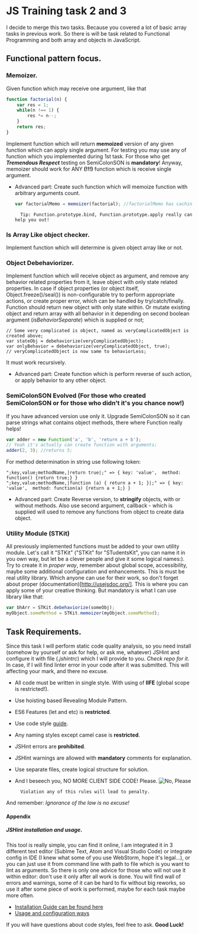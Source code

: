 # JS Training task 2 and 3

I decide to merge this two tasks. Because you covered a lot of
basic array tasks in previous work. So there is will be task related
to Functional Programming and both array and objects in JavaScript.

## Functional pattern focus.

### Memoizer.
Given function which may receive one argument, like that
```JavaScript
function factorial(n) {
    var res = 1;
    while(n !== 1) {
        res *= n--;
    }
    return res;
}
```
Implement function which will return **memoized** version of any given function which can apply single argument. For testing you may use any of function which
you implemented during 1st task. For those who get **_Tremendous Respect_**
testing on SemiColonSON is **mandatory**!
Anyway, memoizer should work for ANY **(!!!)** function which is receive single argument.
- Advanced part:
    Create such function which will memoize function with arbitrary arguments count.

    ```JavaScript
    var factorialMemo = memoizer(factorial); //factorialMemo has caching now.
    ```

        Tip: Function.prototype.bind, Function.prototype.apply really can help you out!

### Is Array Like object checker.
Implement function which will determine is given object array like or not.

### Object Debehaviorizer.
Implement function which will receive object as argument, and remove any behavior related properties from it, leave object with only state related properties. In case if object properties (or object itself, Object.freeze()/seal()) is non-configurable try to perform appropriate actions, or create proper error, which can be handled by try/catch/finally. Function should return new object with only state within. Or mutate existing object and return array with all behavior in it depending on second boolean argument (_isBehaviorSeparate_) which is supplied or not;
```JavaScriptя 
// Some very complicated is object, named as veryComplicatedObject is created above;
var stateObj = debehaviorize(veryComplicatedObject);
var onlyBehavior = debehaviorize(veryComplicatedObject, true);
// veryComplicatedObject is now same to behaviorLess;
```
It must work recursively.

- Advanced part:
    Create function which is perform reverse of such action, or apply behavior to any other object.

### SemiColonSON Evolved (For those who created SemiColonSON or for those who didn't it's you chance now!)
If you have advanced version use only it.
Upgrade SemiColonSON so it can parse strings what contains object methods, there where Function really helps!
```JavaScript
var adder = new Function('a', 'b', 'return a + b');
// Yeah it's actually can create function with arguments;
adder(2, 3); //returns 5;
```
For method determination in string use following token:
```
";key,value;methodName,|return true|;" => { key: 'value',  method: function() {return true;} }
";key,value;methodName,|function (a) { return a + 1; }|;" => { key: 'value',  method: function(a) {return a + 1;} }
```
- Advanced part:
    Create Reverse version, to **stringify** objects, with or without methods.
    Also use second argument, callback - which is supplied will used to remove any functions from object to create data object.

### Utility Module (STKit)
All previously implemented functions must be added to your own utility module. Let's call it "STKit" ("STKit" for "STudentsKit", you can name it in you own way, but let be a clever people and give it some logical names:). Try to create it in _proper way_, remember about global scope, accessibility, maybe some additional configuration and enhancements. This is must be real utility library. Which anyone can use for their work, so don't forget about proper (documentation)[http://usejsdoc.org/]. This is where you can apply some of your creative thinking. But mandatory is what I can use library like that:
```JavaScript
var bhArr = STKit.debehaviorize(someObj);
myObject.someMethod = STKit.memoizer(myObject.someMethod);
```

## Task Requirements.
Since this task I will perform static code quality analysis, so you need install (somehow by yourself or ask for help, or ask me, whatever) JSHint and configure it with file (_.jshintrc_) which I will provide to you. *Check repo for it*.  In case, if I will find linter error in your code after it was submitted. This will affecting your mark, and there no excuse.
* All code must be written in single style. With using of **IIFE** (global scope is restricted!).
* Use hoisting based Revealing Module Pattern.
* ES6 Features (let and etc) is **restricted**.
* Use code style [guide](https://google.github.io/styleguide/javascriptguide.xml).
* Any naming styles except camel case is **restricted**.
* JSHint errors are **prohibited**.
* JSHInt warnings are allowed with **mandatory** comments for explanation.
* Use separate files, create logical structure for solution.
* And I beseech you, NO MORE CLIENT SIDE CODE! Please. ![No, Please](https://media.giphy.com/media/12XMGIWtrHBl5e/giphy.gif)

        Violation any of this rules will lead to penalty.

And remember: *Ignorance of the law is no excuse!*

#### Appendix
##### JSHint installation and usage.
This tool is really simple, you can find it online, I am integrated it in 3 different text editor (Sublme Text, Atom and Visual Studio Code) or integrate config in IDE (I knew what some of you use WebStorm, hope it's legal...), or you can just use it from command line with path to file which is you want to lint as arguments. So there is only one advice for those who will not use it within editor: don't use it only after all work is done. You will find wall of errors and warnings, some of it can be hard to fix without big reworks, so use it after some piece of work is performed, maybe for each task maybe more often.
* [Installation Guide can be found here](http://jshint.com/install/)
* [Usage and configuration ways](http://jshint.com/docs/)

If you will have questions about code styles, feel free to ask. **Good Luck!**
